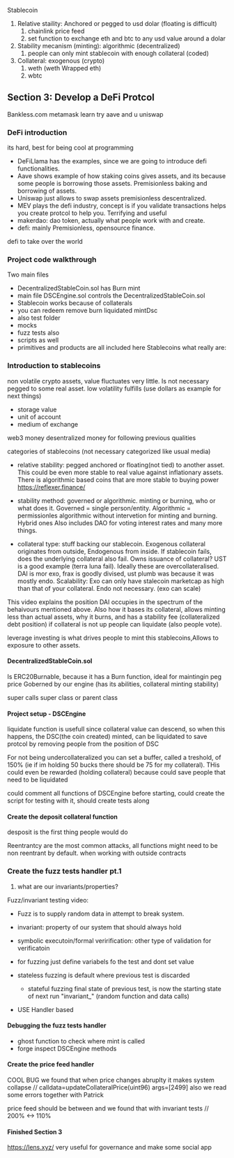 Stablecoin
1. Relative staility: Anchored or pegged to usd dolar (floating is difficult)
    1. chainlink price feed
    2. set function to exchange eth and btc to any usd value around a dolar
2. Stability mecanism (minting): algorithmic (decentralized)
    1. people can only mint stablecoin with enough collateral (coded)
3. Collateral: exogenous (crypto)
    1. weth (weth Wrapped eth)
    2. wbtc


## Section 3: Develop a DeFi Protcol

Bankless.com
metamask learn
try aave and u uniswap

### DeFi introduction
its hard, best for being cool at programming
- DeFiLlama has the examples, since we are going to introduce defi functionalities. 
- Aave shows example of how staking coins gives assets, and its because some people is borrowing those assets. Premisionless baking and borrowing of assets.
- Uniswap just allows to swap assets premisionless descentralized.
- MEV plays the defi industry, concept is if you validate transactions helps you create protcol to help you. Terrifying and useful
- makerdao: dao token, actually what people work with and create.
- defi: mainly Premisionless, opensource finance.

defi to take over the world

### Project code walkthrough
Two main files 
- DecentralizedStableCoin.sol has Burn mint
- main file DSCEngine.sol controls the DecentralizedStableCoin.sol
- Stablecoin works because of collaterals
- you can redeem remove burn liquidated mintDsc
- also test folder
- mocks
- fuzz tests also
- scripts as well
- primitives and products are all included here
Stablecoins what really are:

### Introduction to stablecoins
non volatile crypto assets, value fluctuates very little. Is not necessary pegged to some real asset.
low volatility fulfills (use dollars as example for next things)
- storage value
- unit of account
- medium of exchange

web3 money desentralized money for following previous qualities

categories of stablecoins (not necessary categorized like usual media)
- relative stability: pegged anchored or floating(not tied) to another asset. This could be even more stable to real value against inflationary assets. There is algorithmic based coins that are more stable to buying power https://reflexer.finance/

- stability method: governed or algorithmic. minting or burning, who or what does it. Governed = single person/entity. Algorithmic = permissionles algorithmic without intervetion for minting and burning. Hybrid ones Also includes DAO for voting interest rates and many more things.

- collateral type: stuff backing our stablecoin. Exogenous collateral originates from outside, Endogenous from inside.
If stablecoin fails, does the underlying collateral also fail.
Owns issuance of collateral? UST is a good example (terra luna fail).
Ideally these are overcollateralised. DAI is mor exo, frax is goodly divised, ust plumb was because it was mostly endo.
Scalability: Exo can only have stalecoin marketcap as high than that of your collateral. Endo not necessary. (exo can scale)

This video explains the position DAI occupies in the spectrum of the behaivours mentioned above. Also how it bases its collateral, allows minting less than actual assets, why it burns, and has a stability fee (collateralized debt position) if collateral is not up people can liquidate (also people vote). 

leverage investing is what drives people to mint this stablecoins,Allows to exposure to other assets.

#### DecentralizedStableCoin.sol
Is ERC20Burnable, because it has a Burn function, ideal for maintingin peg price
Goberned by our engine (has its abilities, collateral minting stability)

super calls super class or parent class

#### Project setup - DSCEngine

liquidate function is usefull since collateral value can descend, so when this happens, the DSC(the coin created) minted, can be liquidated to save protcol by removing people from the position of DSC

For not being undercollateralized you can set a buffer, called a treshold, of 150% (ie if im holding 50 bucks there should be 75 for my collateral). THis could even be rewarded (holding collateral) because could save people that need to be liquidated

could comment all functions of DSCEngine before starting, could create the script for testing with it, should create tests along

#### Create the deposit collateral function

desposit is the first thing people would do


Reentrantcy are the most common attacks, all functions might need to be non reentrant by default. when working with outside contracts

### Create the fuzz tests handler pt.1
1. what are our invariants/properties?

Fuzz/invariant testing video:

- Fuzz is to supply random data in attempt to break system.
- invariant: property of our system that should always hold
- symbolic executoin/formal verirification: other type of validation for verificatoin
- for fuzzing just define variabels fo the test and dont set value
- stateless fuzzing is default where previous test is discarded
    - stateful fuzzing final state of previous test, is now the starting state of next run "invariant_" (random function and data calls)

- USE Handler based 

#### Debugging the fuzz tests handler

- ghost function to check where mint is called
- forge inspect DSCEngine methods

#### Create the price feed handler

COOL BUG we found that when price changes abruplty it makes system collapse
// calldata=updateCollateralPrice(uint96) args=[2499]
also we read some errors together with Patrick

price feed should be between and we found that with invariant tests
// 200% <-> 110%

#### Finished Section 3
https://lens.xyz/ very useful for governance and make some social app